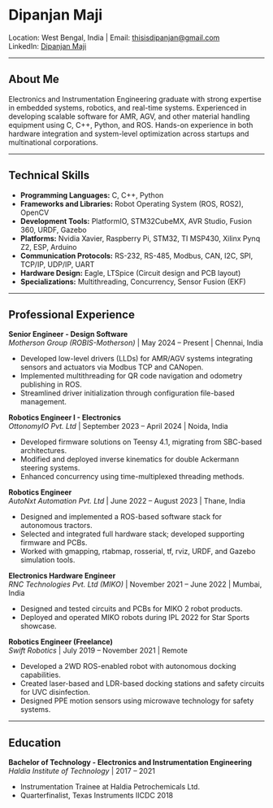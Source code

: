 # Dipanjan Maji

Location: West Bengal, India | Email: thisisdipanjan@gmail.com  
LinkedIn: [Dipanjan Maji](https://www.linkedin.com/in/DipanjanMaji/)

---

## About Me

Electronics and Instrumentation Engineering graduate with strong expertise in embedded systems, robotics, and real-time systems. Experienced in developing scalable software for AMR, AGV, and other material handling equipment using C, C++, Python, and ROS. Hands-on experience in both hardware integration and system-level optimization across startups and multinational corporations.

---

## Technical Skills

- **Programming Languages:** C, C++, Python
- **Frameworks and Libraries:** Robot Operating System (ROS, ROS2), OpenCV
- **Development Tools:** PlatformIO, STM32CubeMX, AVR Studio, Fusion 360, URDF, Gazebo
- **Platforms:** Nvidia Xavier, Raspberry Pi, STM32, TI MSP430, Xilinx Pynq Z2, ESP, Arduino
- **Communication Protocols:** RS-232, RS-485, Modbus, CAN, I2C, SPI, TCP/IP, UDP/IP, UART
- **Hardware Design:** Eagle, LTSpice (Circuit design and PCB layout)
- **Specializations:** Multithreading, Concurrency, Sensor Fusion (EKF)

---

## Professional Experience

**Senior Engineer - Design Software**  
*Motherson Group (ROBIS-Motherson)* | May 2024 – Present | Chennai, India  
- Developed low-level drivers (LLDs) for AMR/AGV systems integrating sensors and actuators via Modbus TCP and CANopen.
- Implemented multithreading for QR code navigation and odometry publishing in ROS.
- Streamlined driver initialization through configuration file-based management.

**Robotics Engineer I - Electronics**  
*OttonomyIO Pvt. Ltd* | September 2023 – April 2024 | Noida, India  
- Developed firmware solutions on Teensy 4.1, migrating from SBC-based architectures.
- Modified and deployed inverse kinematics for double Ackermann steering systems.
- Enhanced concurrency using time-multiplexed threading methods.

**Robotics Engineer**  
*AutoNxt Automation Pvt. Ltd* | June 2022 – August 2023 | Thane, India  
- Designed and implemented a ROS-based software stack for autonomous tractors.
- Selected and integrated full hardware stack; developed supporting firmware and PCBs.
- Worked with gmapping, rtabmap, rosserial, tf, rviz, URDF, and Gazebo simulation tools.

**Electronics Hardware Engineer**  
*RNC Technologies Pvt. Ltd (MIKO)* | November 2021 – June 2022 | Mumbai, India  
- Designed and tested circuits and PCBs for MIKO 2 robot products.
- Deployed and operated MIKO robots during IPL 2022 for Star Sports showcase.

**Robotics Engineer (Freelance)**  
*Swift Robotics* | July 2019 – November 2021 | Remote  
- Developed a 2WD ROS-enabled robot with autonomous docking capabilities.
- Created laser-based and LDR-based docking stations and safety circuits for UVC disinfection.
- Designed PPE motion sensors using microwave technology for safety systems.

---

## Education

**Bachelor of Technology - Electronics and Instrumentation Engineering**  
*Haldia Institute of Technology* | 2017 – 2021  
- Instrumentation Trainee at Haldia Petrochemicals Ltd.
- Quarterfinalist, Texas Instruments IICDC 2018
